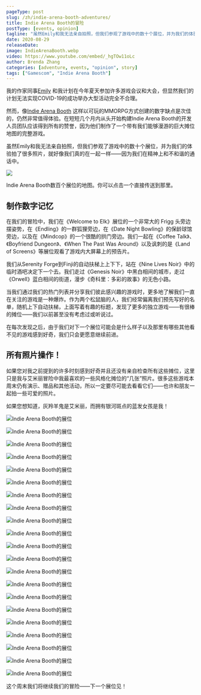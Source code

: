 ```yaml
---
pageType: post
slug: /zh/indie-arena-booth-adventures/
title: Indie Arena Booth的冒险
postType: [events, opinion]
tagline: "虽然Emily和我无法亲自拍照，但我们参观了游戏中的数十个展位，并为我们的体验拍了很多照片，就好像我们真的在一起一样——因为我们在精神上和不和谐的通话中。 我们沿着《创世纪》中的黑白城市漫步，穿过奥威尔警惕的蓝色街道，漫步在《菊苣：多彩的故事》中无色的小路上。"
date: 2020-08-29
releaseDate:
image: IndieArenaBooth.webp
video: https://www.youtube.com/embed/_hgTOw11oLc
author: Brenda Zhang
categories: [adventure, events, "opinion", story]
tags: ["Gamescom", "Indie Arena Booth"]
---
```


我的作家同事[Emily](https://indiesstorygames.com/author/emily) 和我计划在今年夏天参加许多游戏会议和大会，但显然我们的计划无法实现COVID-19的成功举办大型活动完全不合理。

然而，像[Indie Arena Booth](https://indiearenabooth.de/gamescom2020/games) 这样以可玩的MMORPG方式创建的数字缺点是次佳的，仍然非常值得体验。在短短几个月内从头开始构建Indie Arena Booth的开发人员团队应该得到所有的赞誉，因为他们制作了一个带有我们能够漫游的巨大摊位地图的完整游戏。

虽然Emily和我无法亲自拍照，但我们参观了游戏中的数十个展位，并为我们的体验拍了很多照片，就好像我们真的在一起一样——因为我们在精神上和不和谐的通话中。

![][image0]

<figcaption>Indie Arena Booth数百个展位的地图。你可以点击一个直接传送到那里。</figcaption>

## 制作数字记忆

在我们的冒险中，我们在《Welcome to Elk》展位的一个非常大的 Frigg 头旁边摆姿势，在《Endling》的一群狐狸旁边，在《Date Night Bowling》的保龄球馆旁边，以及在《Mindcop》的一个很酷的拱门旁边。我们一起在《Coffee Talk》、《Boyfriend Dungeon》、《When The Past Was Around》以及讽刺的是《Land of Screens》等展位观看了游戏内大屏幕上的预告片。

我们从Serenity Forge到Finji的自动扶梯上上下下，站在《Nine Lives Noir》中的临时酒吧决定下一个去。我们走过《Genesis Noir》中黑白相间的城市，走过《Orwell》蓝白相间的街道，漫步《奇科里：多彩的故事》的无色小路。

当我们通过我们的热门列表并分享我们彼此感兴趣的游戏时，更多地了解我们一直在关注的游戏是一种爆炸​​。作为两个松鼠脑的人，我们经常偏离我们预先写好的名单，随机上下自动扶梯，上面写着有趣的标题，发现了更多的独立游戏——有很棒的摊位——我们以前甚至没有考虑过或听说过。

在每次发现之后，由于我们对下一个展位可能会是什么样子以及那里有哪些其他看不见的游戏感到好奇，我们只会更愿意继续前进。

## 所有照片操作！

如果您对我之前提到的许多时刻感到好奇并且还没有亲自检查所有这些摊位，这里只是我与艾米丽冒险中我最喜欢的一些风格化摊位的“几张”照片。很多这些游戏本周末仍有演示、赠品和其他活动，所以一定要尽可能去看看它们——也许和朋友一起拍一些可爱的照片。

如果您想知道，灰羚羊鬼是艾米丽，而拥有银河斑点的蓝发女孩是我！


![Indie Arena Booth的展位][image1]

![Indie Arena Booth的展位][image2]

![Indie Arena Booth的展位][image3]

![Indie Arena Booth的展位][image4]

![Indie Arena Booth的展位][image5]

![Indie Arena Booth的展位][image6]

![Indie Arena Booth的展位][image7]

![Indie Arena Booth的展位][image8]

![Indie Arena Booth的展位][image9]

![Indie Arena Booth的展位][image10]

![Indie Arena Booth的展位][image11]

![Indie Arena Booth的展位][image12]

![Indie Arena Booth的展位][image13]

![Indie Arena Booth的展位][image14]

![Indie Arena Booth的展位][image15]

![Indie Arena Booth的展位][image16]

![Indie Arena Booth的展位][image17]

![Indie Arena Booth的展位][image18]

![Indie Arena Booth的展位][image19]

![Indie Arena Booth的展位][image20]

![Indie Arena Booth的展位][image21]

这个周末我们将继续我们的冒险——下一个展位见！

[image0]: ../../../../images/post/indiearenabooth/map.webp
[image1]: ../../../../images/post/indiearenabooth/welcome_to_elk.webp
[image2]: ../../../../images/post/indiearenabooth/weaving_tides.webp
[image3]: ../../../../images/post/indiearenabooth/past_around.webp
[image4]: ../../../../images/post/indiearenabooth/tunic.webp
[image5]: ../../../../images/post/indiearenabooth/serenity_forge.webp
[image6]: ../../../../images/post/indiearenabooth/merchant_skies.webp
[image7]: ../../../../images/post/indiearenabooth/land_screens.webp
[image8]: ../../../../images/post/indiearenabooth/genesis_noir.webp
[image9]: ../../../../images/post/indiearenabooth/orwell.webp
[image10]: ../../../../images/post/indiearenabooth/chicory.webp
[image11]: ../../../../images/post/indiearenabooth/project_haven.webp
[image12]: ../../../../images/post/indiearenabooth/nine_noir_lives.webp
[image13]: ../../../../images/post/indiearenabooth/vast_oasis.webp
[image14]: ../../../../images/post/indiearenabooth/mindcop.webp
[image15]: ../../../../images/post/indiearenabooth/floppy_knights.webp
[image16]: ../../../../images/post/indiearenabooth/bowling.webp
[image17]: ../../../../images/post/indiearenabooth/minute_of_islands.webp
[image18]: ../../../../images/post/indiearenabooth/coffee_talk.webp
[image19]: ../../../../images/post/indiearenabooth/bf_dungeon.webp
[image20]: ../../../../images/post/indiearenabooth/death_taxes.webp
[image21]: ../../../../images/post/indiearenabooth/endling.webp
